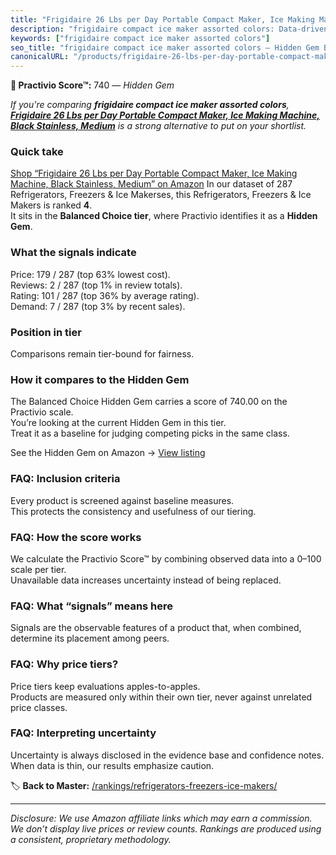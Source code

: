 ```yaml
---
title: "Frigidaire 26 Lbs per Day Portable Compact Maker, Ice Making Machine, Black Stainless, Medium"
description: "frigidaire compact ice maker assorted colors: Data-driven within Balanced Choice ranking using the Practivio Score™. Positioned by quality, value, demand, find…"
keywords: ["frigidaire compact ice maker assorted colors"]
seo_title: "frigidaire compact ice maker assorted colors — Hidden Gem Balanced Choice (2025)"
canonicalURL: "/products/frigidaire-26-lbs-per-day-portable-compact-maker-ice-making-machine-black-stainless-medium-B07J1YVSNQ/"
---
```


**💎 Practivio Score™:** 740 — _Hidden Gem_


*If you're comparing **frigidaire compact ice maker assorted colors**, **[Frigidaire 26 Lbs per Day Portable Compact Maker, Ice Making Machine, Black Stainless, Medium](https://www.amazon.com/dp/B07J1YVSNQ?tag=practivio-20)** is a strong alternative to put on your shortlist.*
### Quick take
[Shop “Frigidaire 26 Lbs per Day Portable Compact Maker, Ice Making Machine, Black Stainless, Medium” on Amazon](https://www.amazon.com/dp/B07J1YVSNQ?tag=practivio-20)
In our dataset of 287 Refrigerators, Freezers & Ice Makerses, this Refrigerators, Freezers & Ice Makers is ranked **4**.  
It sits in the **Balanced Choice tier**, where Practivio identifies it as a **Hidden Gem**.

### What the signals indicate
Price: 179 / 287 (top 63% lowest cost).  
Reviews: 2 / 287 (top 1% in review totals).  
Rating: 101 / 287 (top 36% by average rating).  
Demand: 7 / 287 (top 3% by recent sales).

### Position in tier
Comparisons remain tier-bound for fairness.

### How it compares to the Hidden Gem
The Balanced Choice Hidden Gem carries a score of 740.00 on the Practivio scale.  
You’re looking at the current Hidden Gem in this tier.  
Treat it as a baseline for judging competing picks in the same class.  

See the Hidden Gem on Amazon → [View listing](https://www.amazon.com/dp/B07J1YVSNQ?tag=practivio-20)

### FAQ: Inclusion criteria
Every product is screened against baseline measures.  
This protects the consistency and usefulness of our tiering.

### FAQ: How the score works
We calculate the Practivio Score™ by combining observed data into a 0–100 scale per tier.  
Unavailable data increases uncertainty instead of being replaced.

### FAQ: What “signals” means here
Signals are the observable features of a product that, when combined, determine its placement among peers.

### FAQ: Why price tiers?
Price tiers keep evaluations apples-to-apples.  
Products are measured only within their own tier, never against unrelated price classes.

### FAQ: Interpreting uncertainty
Uncertainty is always disclosed in the evidence base and confidence notes.  
When data is thin, our results emphasize caution.


🏷️ **Back to Master:** [/rankings/refrigerators-freezers-ice-makers/](/rankings/refrigerators-freezers-ice-makers/)

---
_Disclosure: We use Amazon affiliate links which may earn a commission. We don’t display live prices or review counts. Rankings are produced using a consistent, proprietary methodology._
